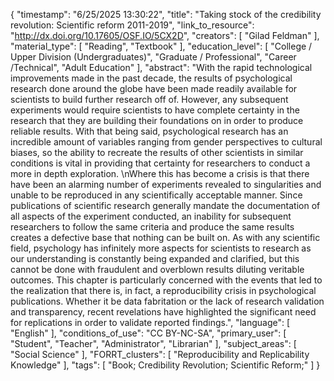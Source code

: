 {
    "timestamp": "6/25/2025 13:30:22",
    "title": "Taking stock of the credibility revolution: Scientific reform 2011-2019",
    "link_to_resource": "http://dx.doi.org/10.17605/OSF.IO/5CX2D",
    "creators": [
        "Gilad Feldman"
    ],
    "material_type": [
        "Reading",
        "Textbook"
    ],
    "education_level": [
        "College / Upper Division (Undergraduates)",
        "Graduate / Professional",
        "Career /Technical",
        "Adult Education"
    ],
    "abstract": "With the rapid technological improvements made in the past decade, the results of psychological research done around the globe have been made readily available for scientists to build further research off of. However, any subsequent experiments would require scientists to have complete certainty in the research that they are building their foundations on in order to produce reliable results. With that being said, psychological research has an incredible amount of variables ranging from gender perspectives to cultural biases, so the ability to recreate the results of other scientists in similar conditions is vital in providing that certainty for researchers to conduct a more in depth exploration. \nWhere this has become a crisis is that there have been an alarming number of experiments revealed to singularities and unable to be reproduced in any scientifically acceptable manner. Since publications of scientific research generally mandate the documentation of all aspects of the experiment conducted, an inability for subsequent researchers to follow the same criteria and produce the same results creates a defective base that nothing can be built on. As with any scientific field, psychology has infinitely more aspects for scientists to research as our understanding is constantly being expanded and clarified, but this cannot be done with fraudulent and overblown results diluting veritable outcomes. This chapter is particularly concerned with the events that led to the realization that there is, in fact, a reproducibility crisis in psychological publications. Whether it be data fabritation or the lack of research validation and transparency, recent revelations have highlighted the significant need for replications in order to validate reported findings.",
    "language": [
        "English"
    ],
    "conditions_of_use": "CC BY-NC-SA",
    "primary_user": [
        "Student",
        "Teacher",
        "Administrator",
        "Librarian"
    ],
    "subject_areas": [
        "Social Science"
    ],
    "FORRT_clusters": [
        "Reproducibility and Replicability Knowledge"
    ],
    "tags": [
        "Book; Credibility Revolution; Scientific Reform;"
    ]
}